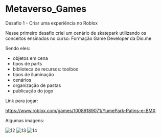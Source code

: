 # Metaverso_Games

Desafio 1 - Criar uma experiência no Roblox

Nesse primeiro desafio criei um cenário de skatepark utilizando os conceitos ensinados no curso: Formação Game Developer da Dio.me

Sendo eles:

- objetos em cena
- tipos de parts
- biblioteca de recursos: toolbox
- tipos de iluminação
- cenários
- organização de pastas 
- publicação do jogo

Link para jogar:

https://www.roblox.com/games/10089189071/YumePark-Patins-e-BMX

Algumas imagens:

![12](https://user-images.githubusercontent.com/63512780/176985000-fcdc2038-746d-4227-a3e2-15a5b899110b.JPG)
![13](https://user-images.githubusercontent.com/63512780/176985002-dea24350-874f-4058-a057-37594f612041.JPG)
![14](https://user-images.githubusercontent.com/63512780/176985006-066b851c-5cd2-4207-8a7e-1e4df275e508.JPG)
